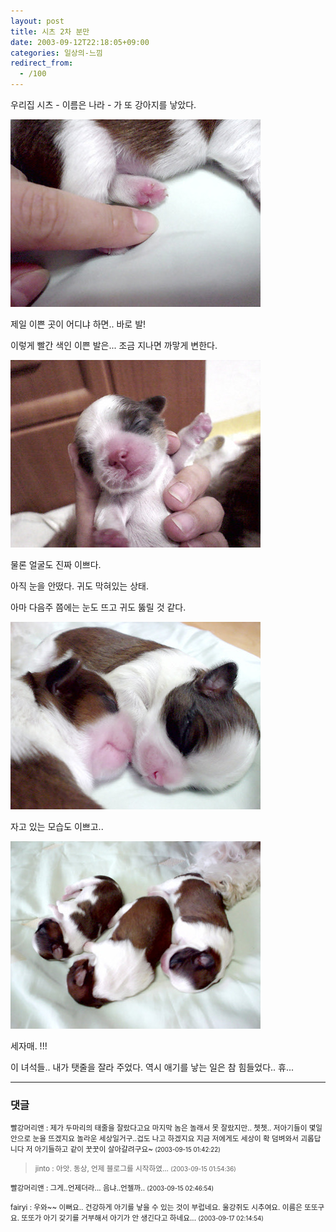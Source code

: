 ```yaml
---
layout: post
title: 시츠 2차 분만
date: 2003-09-12T22:18:05+09:00
categories: 일상의-느낌
redirect_from:
  - /100
---
```


우리집 시츠 - 이름은 나라 - 가 또 강아지를 낳았다.

![ ](/assets/media/logs_archives_DSC01598.jpg)

제일 이쁜 곳이 어디냐 하면.. 바로 발!

이렇게 빨간 색인 이쁜 발은... 조금 지나면 까맣게 변한다.

![ ](/assets/media/logs_archives_DSC01586.jpg)

물론 얼굴도 진짜 이쁘다.

아직 눈을 안떴다. 귀도 막혀있는 상태.

아마 다음주 쯤에는 눈도 뜨고 귀도 뚫릴 것 같다.

![ ](/assets/media/logs_archives_DSC01596.jpg)

자고 있는 모습도 이쁘고..

![ ](/assets/media/logs_archives_DSC01594.jpg)

세자매. !!!

이 녀석들.. 내가 탯줄을 잘라 주었다. 역시 애기를 낳는 일은 참 힘들었다.. 휴...

* * *

### 댓글



<!--- cmt:210 --->
<!--- mail: --->
<!--- parent:0 --->

<small>빨강머리앤 : 제가 두마리의 태줄을 잘랐다고요 마지막 놈은 놀래서 못 잘랐지만.. 쳇쳇..  저아기들이 몇일 안으로 눈을 뜨겠지요 놀라운 세상일거구..겁도 나고 하겠지요 지금 저에게도 세상이 확 덤벼와서 괴롭답니다 저 아기들하고 같이 꿋꿋이 살아갈려구요~ <small>(2003-09-15 01:42:22)</small></small>


<!--- cmt:211 --->
<!--- mail: --->
<!--- parent:0 --->

> <small>jinto : 아앗. 동상, 언제 블로그를 시작하였... <small>(2003-09-15 01:54:36)</small></small>


<!--- cmt:212 --->
<!--- mail: --->
<!--- parent:0 --->

<small>빨강머리앤 : 그게..언제더라... 음냐..언젤까.. <small>(2003-09-15 02:46:54)</small></small>


<!--- cmt:213 --->
<!--- mail: --->
<!--- parent:0 --->

<small>fairyi : 우와~~ 이뻐요.. 건강하게 아기를 낳을 수 있는 것이 부럽네요. 울강쥐도 시추여요. 이름은 또또구요. 또또가 아기 갖기를 거부해서 아기가 안 생긴다고 하네요... <small>(2003-09-17 02:14:54)</small></small>


